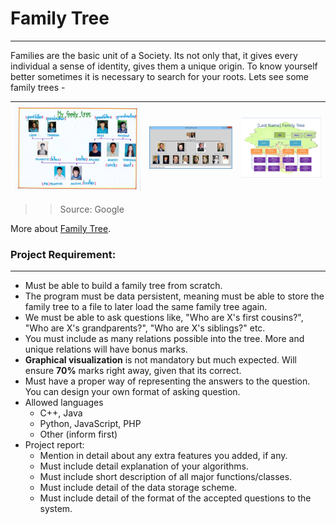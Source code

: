 # Family Tree
- - - -
Families are the basic unit of a Society. Its not only that, it gives every individual a sense of identity, gives them a unique origin. To know yourself better sometimes it is necessary to search for your roots. Lets see some family trees - 

| ![Alt Text](./family_tree2.jpg "Family Tree") | ![Alt Text](./family_tree.png "Family Tree") | ![Alt Text](./family_tree3.png "Family Tree")
------------------------------------------------|----------------------------------------------|-------------------------------
> > Source: Google

More about [Family Tree](https://en.wikipedia.org/wiki/Family_tree).

### Project Requirement:
- - - - 
* Must be able to build a family tree from scratch. 
* The program must be data persistent, meaning must be able to store the family tree to a file to later load the same family tree again. 
* We must be able to ask questions like, "Who are X's first cousins?", "Who are X's grandparents?", "Who are X's siblings?" etc.
* You must include as many relations possible into the tree. More and unique relations will have bonus marks.
* **Graphical visualization** is not mandatory but much expected. Will ensure **70%** marks right away, given that its correct.
* Must have a proper way of representing the answers to the question. You can design your own format of asking question.
* Allowed languages
	* C++, Java
	* Python, JavaScript, PHP
	* Other (inform first)
* Project report:
    * Mention in detail about any extra features you added, if any.
    * Must include detail explanation of your algorithms.
    * Must include short description of all major functions/classes.
    * Must include detail of the data storage scheme.
	* Must include detail of the format of the accepted questions to the system.

